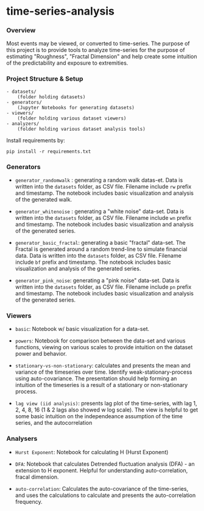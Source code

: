 # time-series-analysis

### Overview

Most events may be viewed, or converted to time-series. The purpose of this project is to provide tools to analyze time-series for the purpose of estimating "Roughness", "Fractal Dimension" and help create some intuition of the predictability and exposure to extremities.  

### Project Structure & Setup

```
- datasets/
    (folder holding datasets)
- generators/ 
    (Jupyter Notebooks for generating datasets)
- viewers/
    (folder holding various dataset viewers)
- analyzers/
    (folder holding various dataset analysis tools)
```

Install requirements by:
 
`pip install -r requirements.txt`


### Generators

* `generator_randomwalk` : generating a random walk datas-et. Data is written into the `datasets` folder, as CSV file. Filename include `rw` prefix and timestamp. The notebook includes basic visualization and analysis of the generated walk.

* `generator_whitenoise` : generating a "white noise" data-set. Data is written into the `datasets` folder, as CSV file. Filename include `wn` prefix and timestamp. The notebook includes basic visualization and analysis of the generated series.

* `generator_basic_fractal`: generating a basic "fractal" data-set. The Fractal is generated around a random trend-line to simulate financial data. Data is written into the `datasets` folder, as CSV file. Filename include `bf` prefix and timestamp. The notebook includes basic visualization and analysis of the generated series.

* `generator_pink_noise`: generating a "pink noise" data-set. Data is written into the `datasets` folder, as CSV file. Filename include `pn` prefix and timestamp. The notebook includes basic visualization and analysis of the generated series.

### Viewers

* `basic`: Notebook w/ basic visualization for a data-set.

* `powers`: Notebook for comparison between the data-set and various functions, viewing on various scales to provide intuition on the dataset power and behavior.

* `stationary-vs-non-stationary`: calculates and presents the mean and variance of the timeseries over time. Identify weak-stationary-process using auto-covariance. The presentation should help forming an intuition of the timeseries is a result of a stationary or non-stationary process. 

* `lag view (iid analysis)`: presents lag plot of the time-series, with lag 1, 2, 4, 8, 16 (1 & 2 lags also showed w log scale). The view is helpful to get some basic intuition on the independeance assumption of the time series, and the autocorrelation

### Analysers 

* `Hurst Exponent`: Notebook for calculating H (Hurst Exponent) 

* `DFA`: Notebook that calculates Detrended fluctuation analysis (DFA) - an extension to H exponent. Helpful for understanding auto-correlation, fracal dimension. 

* `auto-correlation`: Calculates the auto-covariance of the time-series, and uses the calculations to calculate and presents the auto-correlation frequency.



